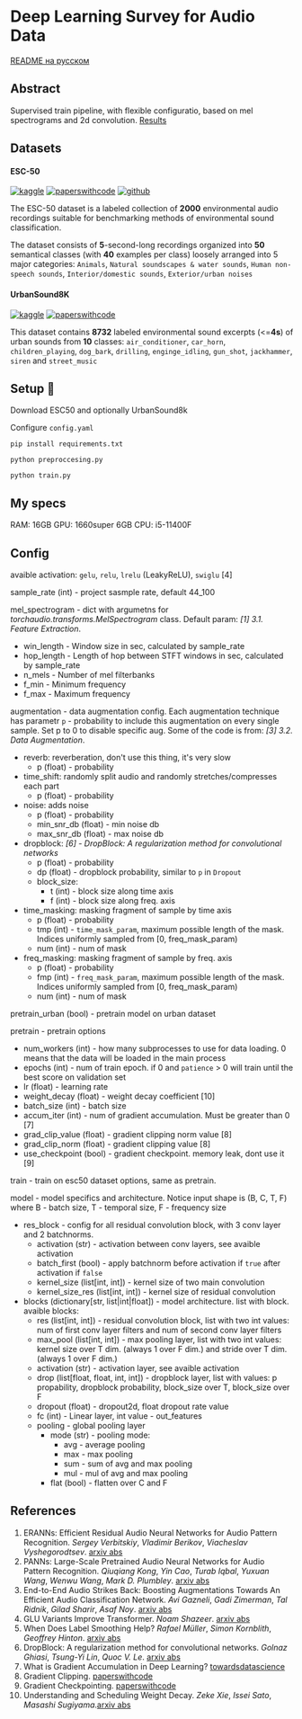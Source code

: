 # Deep Learning Survey for Audio Data

[README на русском](README_ru.md)

## Abstract

Supervised train pipeline, with flexible configuratio, based on mel spectrograms and 2d convolution. [Results](logs/results/esc50/)

## Datasets

#### ESC-50

[![kaggle](https://www.kaggle.com/static/images/favicon.ico)](https://www.kaggle.com/datasets/ludovick/esc50dataset) [![paperswithcode](https://paperswithcode.com/favicon.ico)](https://paperswithcode.com/dataset/esc-50) [![github](https://github.githubassets.com/favicons/favicon-dark.svg)](https://github.com/karolpiczak/ESC-50)

The ESC-50 dataset is a labeled collection of **2000** environmental audio recordings suitable for benchmarking methods of environmental sound classification.

The dataset consists of **5**-second-long recordings organized into **50** semantical classes (with **40** examples per class) loosely arranged into 5 major categories: `Animals`, `Natural soundscapes & water sounds`, `Human non-speech sounds`, `Interior/domestic sounds`, `Exterior/urban noises`

#### UrbanSound8K

[![kaggle](https://www.kaggle.com/static/images/favicon.ico)](https://www.kaggle.com/datasets/chrisfilo/urbansound8k) [![paperswithcode](https://paperswithcode.com/favicon.ico)](https://paperswithcode.com/dataset/urbansound8k-1)

This dataset contains **8732** labeled environmental sound excerpts (<=**4s**) of urban sounds from **10** classes: `air_conditioner`, `car_horn`, `children_playing`, `dog_bark`, `drilling`, `enginge_idling`, `gun_shot`, `jackhammer`, `siren` and `street_music`

## Setup 🔨

Download ESC50 and optionally UrbanSound8k

Configure `config.yaml`

```
pip install requirements.txt
```

```
python preproccesing.py
```

```
python train.py
```

## My specs

RAM: 16GB
GPU: 1660super 6GB
CPU: i5-11400F

## Config

avaible activation: `gelu`, `relu`, `lrelu` (LeakyReLU), `swiglu` [4]  

sample_rate (int) - project sasmple rate, default 44_100  

mel_spectrogram - dict with argumetns for *torchaudio.transforms.MelSpectrogram* class. Default param: *[1] 3.1. Feature Extraction*.
* win_length - Window size in sec, calculated by sample_rate
* hop_length - Length of hop between STFT windows in sec, calculated by sample_rate
* n_mels - Number of mel filterbanks
* f_min - Minimum frequency
* f_max - Maximum frequency

augmentation - data augmentation config. Each augmentation technique has parametr `p` - probability to include this augmentation on every single sample. Set p to 0 to disable specific aug. Some of the code is from: *[3] 3.2. Data Augmentation*.
* reverb: reverberation, don't use this thing, it's very slow
  * p (float) - probability
* time_shift: randomly split audio and randomly stretches/compresses each part
  * p (float) - probability
* noise: adds noise
  * p (float) - probability
  * min_snr_db (float) - min noise db
  * max_snr_db (float) - max noise db
* dropblock: *[6] - DropBlock: A regularization method for convolutional networks*
  * p  (float) - probability
  * dp (float) - dropblock probability, similar to `p` in `Dropout`
  * block_size:
    * t (int) - block size along time axis
    * f (int) - block size along freq. axis
* time_masking: masking fragment of sample by time axis
  * p (float) - probability
  * tmp (int) - `time_mask_param`, maximum possible length of the mask. Indices uniformly sampled from [0, freq_mask_param)
  * num (int) - num of mask
* freq_masking: masking fragment of sample by freq. axis
  * p (float) - probability
  * fmp (int) - `freq_mask_param`, maximum possible length of the mask. Indices uniformly sampled from [0, freq_mask_param)
  * num (int) - num of mask

pretrain_urban (bool) - pretrain model on urban dataset  

pretrain - pretrain options  

* num_workers (int) - how many subprocesses to use for data loading. 0 means that the data will be loaded in the main process
* epochs (int) - num of train epoch. if 0 and `patience` > 0 will train until the best score on validation set
* lr (float) - learning rate
* weight_decay (float) - weight decay coefficient [10]
* batch_size (int) - batch size
* accum_iter (int) - num of gradient accumulation. Must be greater than 0 [7]
* grad_clip_value (float) - gradient clipping norm value [8]
* grad_clip_norm (float) - gradient clipping value [8]
* use_checkpoint (bool) - gradient checkpoint. memory leak, dont use it [9]

train - train on esc50 dataset options, same as pretrain.  

model - model specifics and architecture. Notice input shape is (B, C, T, F) where B - batch size, T - temporal size, F - frequency size
* res_block - config for all residual convolution block, with 3 conv layer and 2 batchnorms.
  * activation (str) - activation between conv layers, see avaible activation
  * batch_first (bool) - apply batchnorm before activation if `true` after activation if `false`
  * kernel_size (list[int, int]) - kernel size of two main convolution
  * kernel_size_res (list[int, int]) - kernel size of residual convolution
* blocks (dictionary[str, list|int|float]) - model architecture. list with block. avaible blocks:
  * res (list[int, int]) - residual convolution block, list with two int values: num of first conv layer filters and num of second conv layer filters
  * max_pool (list[int, int]) - max pooling layer,  list with two int values: kernel size over T dim. (always 1 over F dim.) and stride over T dim. (always 1 over F dim.)
  * activation (str) - activation layer, see avaible activation
  * drop (list[float, float, int, int]) - dropblock layer, list with values: p propability, dropblock probability, block_size over T, block_size over F
  * dropout (float) - dropout2d, float dropout rate value
  * fc (int) - Linear layer, int value - out_features
  * pooling - global pooling layer
    * mode (str) - pooling mode:
      * avg - average pooling
      * max - max pooling
      * sum - sum of avg and max pooling
      * mul - mul of avg and max pooling
    * flat (bool) - flatten over C and F

## References

1. ERANNs: Efficient Residual Audio Neural Networks for Audio Pattern Recognition. *Sergey Verbitskiy*, *Vladimir Berikov*, *Viacheslav Vyshegorodtsev*. [arxiv abs](https://arxiv.org/abs/2106.01621v7)
2. PANNs: Large-Scale Pretrained Audio Neural Networks for Audio Pattern Recognition. *Qiuqiang Kong*, *Yin Cao*, *Turab Iqbal*, *Yuxuan Wang*, *Wenwu Wang*, *Mark D. Plumbley*. [arxiv abs](https://arxiv.org/abs/1912.10211)
3. End-to-End Audio Strikes Back: Boosting Augmentations Towards An Efficient Audio Classification Network. *Avi Gazneli*, *Gadi Zimerman*, *Tal Ridnik*, *Gilad Sharir*, *Asaf Noy*. [arxiv abs](https://arxiv.org/abs/2204.11479)
4. GLU Variants Improve Transformer. *Noam Shazeer*. [arxiv abs](https://arxiv.org/abs/2002.05202v1)
5. When Does Label Smoothing Help? *Rafael Müller*, *Simon Kornblith*, *Geoffrey Hinton*. [arxiv abs](https://arxiv.org/abs/1906.02629)
6. DropBlock: A regularization method for convolutional networks. *Golnaz Ghiasi*, *Tsung-Yi Lin*, *Quoc V. Le*. [arxiv abs](https://arxiv.org/abs/1810.12890v1)
7. What is Gradient Accumulation in Deep Learning? [towardsdatascience](https://towardsdatascience.com/what-is-gradient-accumulation-in-deep-learning-ec034122cfa)
8. Gradient Clipping. [paperswithcode](https://paperswithcode.com/method/gradient-clipping)
9. Gradient Checkpointing. [paperswithcode](https://paperswithcode.com/method/gradient-checkpointing)
10. Understanding and Scheduling Weight Decay. *Zeke Xie*, *Issei Sato*, *Masashi Sugiyama*.[arxiv abs](https://arxiv.org/abs/2011.11152)